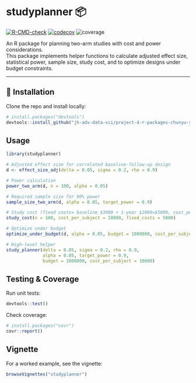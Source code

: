 # studyplanner 📦
[![R-CMD-check](https://github.com/jh-adv-data-sci/project-4-r-packages-chunyu-yes/actions/workflows/R-CMD-check.yaml/badge.svg)](https://github.com/jh-adv-data-sci/project-4-r-packages-chunyu-yes/actions/workflows/R-CMD-check.yaml)
[![codecov](https://codecov.io/gh/jh-adv-data-sci/project-4-r-packages-chunyu-yes/branch/main/graph/badge.svg?token=2f4b0a8b-97d6-4004-96fc-7af0f249ca64)](https://app.codecov.io/github/jh-adv-data-sci/project-4-r-packages-chunyu-yes)
![coverage](https://img.shields.io/endpoint?url=https%3A%2F%2Fgist.githubusercontent.com%2Fchunyu-yes%2F5fe9554552dc548aea2fd0a0915be94e%2Fraw%2Fcoverage.json&cacheSeconds=300)

An R package for planning two-arm studies with cost and power considerations.  
This package implements helper functions to calculate adjusted effect size, statistical power, sample size, study cost, and to optimize designs under budget constraints.

---

## 🚀 Installation

Clone the repo and install locally:

```r
# install.packages("devtools")
devtools::install_github("jh-adv-data-sci/project-4-r-packages-chunyu-yes", subdir = "studyplanner")
```

## Usage

```r
library(studyplanner)

# Adjusted effect size for correlated baseline-follow-up design
d <- effect_size_adj(delta = 0.05, sigma = 0.2, rho = 0.9)

# Power calculation
power_two_arm(d, n = 100, alpha = 0.05)

# Required sample size for 90% power
sample_size_two_arm(d, alpha = 0.05, target_power = 0.9)

# Study cost (fixed costs= baseline $3000 + 1-year $2000=$5000, cost_per_subject=MRI$5000*2=$10000)
study_cost(n = 100, cost_per_subject = 10000, fixed_costs = 5000)

# Optimize under budget
optimize_under_budget(d, alpha = 0.05, budget = 1000000, cost_per_subject = 10000)

# High-level helper
study_planner(delta = 0.05, sigma = 0.2, rho = 0.9,
              alpha = 0.05, target_power = 0.9,
              budget = 1000000, cost_per_subject = 10000)
```

## Testing & Coverage
Run unit tests:
```r
devtools::test()
```
Check coverage:
```r
# install.packages("covr")
covr::report()
```
## Vignette
For a worked example, see the vignette:
```r
browseVignettes("studyplanner")
```
